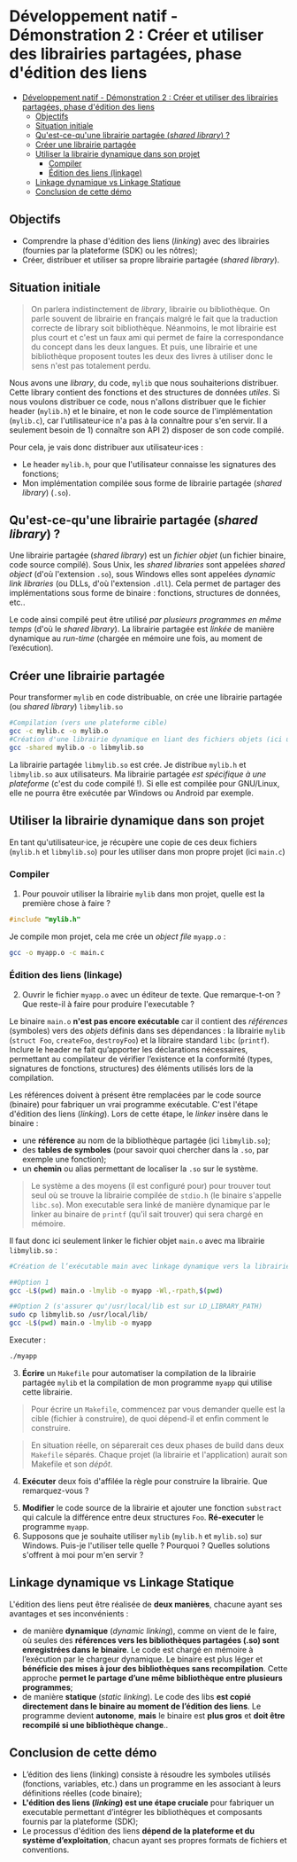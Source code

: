 # Développement natif - Démonstration 2 : Créer et utiliser des librairies partagées, phase d'édition des liens


- [Développement natif - Démonstration 2 : Créer et utiliser des librairies partagées, phase d'édition des liens](#développement-natif---démonstration-2--créer-et-utiliser-des-librairies-partagées-phase-dédition-des-liens)
  - [Objectifs](#objectifs)
  - [Situation initiale](#situation-initiale)
  - [Qu'est-ce-qu'une librairie partagée (*shared library*) ?](#quest-ce-quune-librairie-partagée-shared-library-)
  - [Créer une librairie partagée](#créer-une-librairie-partagée)
  - [Utiliser la librairie dynamique dans son projet](#utiliser-la-librairie-dynamique-dans-son-projet)
    - [Compiler](#compiler)
    - [Édition des liens (linkage)](#édition-des-liens-linkage)
  - [Linkage dynamique vs Linkage Statique](#linkage-dynamique-vs-linkage-statique)
  - [Conclusion de cette démo](#conclusion-de-cette-démo)


## Objectifs

- Comprendre la phase d'édition des liens (*linking*) avec des librairies (fournies par la plateforme (SDK) ou les nôtres);
- Créer, distribuer et utiliser sa propre librairie partagée (*shared library*).

## Situation initiale

> On parlera indistinctement de *library*, librairie ou bibliothèque. On parle souvent de librairie en français malgré le fait que la traduction correcte de library soit bibliothèque. Néanmoins, le mot librairie est plus court et c'est un faux ami qui permet de faire la correspondance du concept dans les deux langues. Et puis, une librairie et une bibliothèque proposent toutes les deux des livres à utiliser donc le sens n'est pas totalement perdu.

Nous avons une *library*, du code, `mylib` que nous souhaiterions distribuer. Cette library contient des fonctions et des structures de données *utiles*. Si nous voulons distribuer ce code, nous n'allons distribuer que le fichier header (`mylib.h`) et le binaire, et non le code source de l'implémentation (`mylib.c`), car l'utilisateur·ice n'a pas à la connaître pour s'en servir. Il a seulement besoin de 1) connaître son API 2) disposer de son code compilé.

Pour cela, je vais donc distribuer aux utilisateur·ices :

- Le header `mylib.h`, pour que l'utilisateur connaisse les signatures des fonctions;
- Mon implémentation compilée sous forme de librairie partagée (*shared library*) (`.so`).

<!-- 
Présenter le projet : mylib.h et mylib.c
Glisser un mot sur l'encapsulation en C (forward declaration)
 -->

## Qu'est-ce-qu'une librairie partagée (*shared library*) ?

Une librairie partagée (*shared library*) est un *fichier objet* (un fichier binaire, code source compilé). Sous Unix, les *shared libraries* sont appelées *shared object* (d'où l'extension `.so`), sous Windows elles sont appelées *dynamic link libraries* (ou DLLs, d'où l'extension `.dll`). Cela permet de partager des implémentations sous forme de binaire : fonctions, structures de données, etc.. 

Le code ainsi compilé peut être utilisé *par plusieurs programmes en même temps* (d'où le *shared library*). La librairie partagée est *linkée* de manière dynamique au *run-time* (chargée en mémoire une fois, au moment de l’exécution).

## Créer une librairie partagée

Pour transformer `mylib` en code distribuable, on crée une librairie partagée (ou *shared library*) `libmylib.so`

~~~bash
#Compilation (vers une plateforme cible)
gcc -c mylib.c -o mylib.o
#Création d'une librairie dynamique en liant des fichiers objets (ici un seul)
gcc -shared mylib.o -o libmylib.so
~~~

<!-- 

gcc -Wall -o nom_du_fichier_objet  -c nom_du_fichier_source_C

gcc invoque différents outils en plus du compilateur : l'assembler (GAS Gnu assembler), le linker (ld), le préprocesseur
gcc avec l'option --verbose
gcc main.c mylib.c --verbose
On peut voir: quel assembleur, ou ils chercher les lib ave "include". /usr/lib/stdio.h. Si on cat/grep stdio.h pour printf on voit sa déclaration 
 -->

La librairie partagée `libmylib.so` est crée. Je distribue `mylib.h` et `libmylib.so` aux utilisateurs. Ma librairie partagée *est spécifique à une plateforme* (c'est du code compilé !). Si elle est compilée pour GNU/Linux, elle ne pourra être exécutée par Windows ou Android par exemple.

## Utiliser la librairie dynamique dans son projet

En tant qu'utilisateur·ice, je récupère une copie de ces deux fichiers (`mylib.h` et `libmylib.so`) pour les utiliser dans mon propre projet (ici `main.c`)

### Compiler

1. Pour pouvoir utiliser la librairie `mylib` dans mon projet, quelle est la première chose à faire ?
   
<!-- Je dois include le header pour dire au compilateur que les appels de fonctions ou structure de données que j'utilise sont définies quelque part et que je respecte leur signature. -->

~~~c
#include "mylib.h"
~~~

Je compile mon projet, cela me crée un *object file* `myapp.o` :

~~~bash
gcc -o myapp.o -c main.c
~~~

### Édition des liens (linkage)


2. Ouvrir le fichier `myapp.o` avec un éditeur de texte. Que remarque-t-on ? Que reste-il à faire pour produire l'executable ?

Le binaire `main.o` **n'est pas encore exécutable** car il contient des *références* (symboles) vers des *objets* définis dans ses dépendances : la librairie `mylib` (`struct Foo`, `createFoo`, `destroyFoo`) et la libraire standard `libc` (`printf`). Inclure le header ne fait qu’apporter les déclarations nécessaires, permettant au compilateur de vérifier l’existence et la conformité (types, signatures de fonctions, structures) des éléments utilisés lors de la compilation.

Les références doivent à présent être remplacées par le code source (binaire) pour fabriquer un vrai programme exécutable. C'est l'étape d'édition des liens (*linking*). Lors de cette étape, le *linker* insère dans le binaire : 

- une **référence** au nom de la bibliothèque partagée (ici `libmylib.so`);
- des **tables de symboles** (pour savoir quoi chercher dans la `.so`, par exemple une fonction);
- un **chemin** ou alias permettant de localiser la `.so` sur le système.


<!-- Si on ouvre le fichier `main.o`, on voit qu'il contient du binaire incompréhensible par l'éditeur de texte. On retrouve les références : `main`, `createFoo`, `printf`, `destroyFoo`. Le linker doit à présent remplacer ces références par le code source. -->

> Le système a des moyens (il est configuré pour) pour trouver tout seul où se trouve la librairie compilée de `stdio.h` (le binaire s'appelle `libc.so`). Mon executable sera linké de manière dynamique par le linker au binaire de `printf` (qu'il sait trouver) qui sera chargé en mémoire.

Il faut donc ici seulement linker le fichier objet `main.o` avec ma librairie `libmylib.so` :

~~~bash
#Création de l’exécutable main avec linkage dynamique vers la librairie. Plusieurs options :

##Option 1
gcc -L$(pwd) main.o -lmylib -o myapp -Wl,-rpath,$(pwd)

##Option 2 (s'assurer qu'/usr/local/lib est sur LD_LIBRARY_PATH)
sudo cp libmylib.so /usr/local/lib/
gcc -L$(pwd) main.o -lmylib -o myapp
~~~

Executer :

~~~bash
./myapp
~~~

<!-- 
Le binaire de la librairie mylib est appelé dynamiqueent au runtime. Il est chargé une fois en mémoire pour tous mes programmes, et seulement les parties utilisées (appelées). Au top !
 -->

<!-- 

export LD_LIBRARY_PATH=$LD_LIBRARY_PATH:/usr/local/lib

-Wl,-rpath,$(pwd) : pour passer des options directement au linker (ld), ici le path de la lib qui sera embed directement dans l'executable, mais c'est pas terrible. On préferera placer la lib dans /usr/lib ou usr/local/lib

On indique au linker le répertoire où trouver la lib avec -L (library path) et le nom de la lib avec -l (nom librairie). 

gcc --help pour voir les options
 -->

3. **Écrire** un `Makefile` pour automatiser la compilation de la librairie partagée `mylib` et la compilation de mon programme `myapp` qui utilise cette librairie.

> Pour écrire un `Makefile`, commencez par vous demander quelle est la cible (fichier à construire), de quoi dépend-il et enfin comment le construire.

> En situation réelle, on séparerait ces deux phases de build dans deux `Makefile` séparés. Chaque projet (la librairie et l'application) aurait son Makefile et son *dépôt*.


4. **Exécuter** deux fois d'affilée la règle pour construire la librairie. Que remarquez-vous ?

<!-- 
Make only rebuilds a target if the target does not exist, or the target is older than one of its dependencies
 -->

5. **Modifier** le code source de la librairie et ajouter une fonction `substract` qui calcule la différence entre deux structures `Foo`. **Ré-executer** le programme `myapp`.
6. Supposons que je souhaite utiliser `mylib` (`mylib.h` et `mylib.so`) sur Windows. Puis-je l'utiliser telle quelle ? Pourquoi ? Quelles solutions s'offrent à moi pour m'en servir ?

<!-- 
Ici je ne pourrai pas distribuer mylib directement à un user windows, car le format .so n'est pas connu de Windows. Il faudrait qu'il la recompile à partir du code source s'il l'a. Sinon je dois donc fournir les binaires pour sa plateforme (mylib.dll)
 -->

## Linkage dynamique vs Linkage Statique

L'édition des liens peut être réalisée de **deux manières**, chacune ayant ses avantages et ses inconvénients :

- de manière **dynamique** (*dynamic linking*), comme on vient de le faire, où seules des **références vers les bibliothèques partagées (.so) sont enregistrées dans le binaire**. Le code est chargé en mémoire à l’exécution par le chargeur dynamique. Le binaire est plus léger et **bénéficie des mises à jour des bibliothèques sans recompilation**. Cette approche **permet le partage d’une même bibliothèque entre plusieurs programmes**;
- de manière **statique** (*static linking*). Le code des libs **est copié directement dans le binaire au moment de l’édition des liens**. Le programme devient **autonome**, **mais** le binaire est **plus gros** et **doit être recompilé si une bibliothèque change**..


## Conclusion de cette démo

- L’édition des liens (linking) consiste à résoudre les symboles utilisés (fonctions, variables, etc.) dans un programme en les associant à leurs définitions réelles (code binaire);
- **L'édition des liens (*linking*) est une étape cruciale** pour fabriquer un executable permettant d’intégrer les bibliothèques et composants fournis par la plateforme (SDK);
- Le processus d'édition des liens **dépend de la plateforme et du système d’exploitation**, chacun ayant ses propres formats de fichiers et conventions.


<!-- 
Différence entre OS API et OS SDK:

- An API is a set of functions, protocols, and tools provided by an operating system to allow developers to interact with the underlying system. 
- SDK is a set of tools, libraries, documentation, and samples provided by the OS vendor to assist developers in creating applications for a particular operating system. 

L'idée c'est que vous comprenez pourquoi un programme prévu pour Linux ne va pas marcher sur Windows ou macOs ou Android. C'est vrai pour tous les os. Car chaque plateforme à son API (ses libraires, son format d'éxecutable, ses fonctions systeme, etc.). Donc lorsque l'on compile un programme pour en faire un binaire, *on vise une plateforme*. La phase de linkage est par exemple une phase qui va être propre à chaque plateforme. Pour cette raison que Linux n'a toujours pas gagné sur Dekstop, car la distribution d'application ( de binaires) sur Linux est en enfer : chaque distribution a ses libs dans une certaine version et ses propres paths (important pour le linkage). Distribuer sur Linux c'est plutot distribuer pour fedoravX.Y, debianX.Y, etc. un bordel ! D'ou les initiatives comme AppImage, Flatpak ou snap qui sont des conteneurs d'apps linux (bin+deps+path) pour regler le pb. Sinon il ya  la compilation statique mais ca scale mal (binaire embarque ses deps, taille binaire enorme, si modif d'une lib il faut tout recompiler !!)
Voilà, l'idée que vous devez retenir c'est que derrière chaque executable (binaire), il y a énormément de choses spécifique à chaque plateforme.
 -->

<!--

Notes

The process of linking, which involves combining object files and libraries to create an executable program or shared library, is handled differently by different operating systems.

-- Shared library

In C, a shared library is a compiled binary file that contains code and data that can be used by multiple programs at the same time. It provides a way to share functions, variables, and other resources among different programs.

Shared libraries are also known as dynamic link libraries (DLLs) on Windows or shared objects (SO) on Unix/Linux systems.

Here are some key points about shared libraries:

Code Reusability: Shared libraries enable code reusability by allowing multiple programs to use the same set of functions and resources. This reduces duplication and makes maintenance easier.

Dynamic Linking: Unlike static libraries that are linked directly into the executable at compile-time, shared libraries are linked dynamically at runtime. This means that the library code is loaded into memory only when needed, reducing the size of the executable.

Efficiency: Shared libraries are loaded into memory once and can be shared by multiple processes simultaneously. This saves memory compared to having multiple copies of the same library code in each executable.

Versioning: Shared libraries support versioning, allowing developers to update the library without breaking compatibility with existing programs. Different versions of the library can coexist on the system, and programs can specify which version they require.

To use a shared library in your C program, you typically need to include its header file that defines the functions and data structures provided by the library. Then, during compilation, you need to link your program against the shared library using the appropriate linker flags.

At runtime, the operating system loader is responsible for locating and loading the shared library into the memory space of the program. Your program can then access the library's functions and resources through function pointers or by linking them directly.


-- Static library

In C, a static library is a collection of object code that is linked directly into an executable at compile-time. It contains pre-compiled functions, variables, and other resources that can be used by a program.

Here are some key points about static libraries:

- Linking at Compile-Time: Unlike shared libraries, which are linked dynamically at runtime, static libraries are linked directly into the executable during the compilation process. This means that all the necessary library code becomes part of the final executable, resulting in a standalone binary.

- Independence: When using a static library, the executable becomes self-contained and does not rely on external library files. This makes it easier to distribute and deploy the program because all the required code is bundled within the executable itself.

- Efficiency: Since the library code is included directly in the executable, there is no need for the overhead of loading and resolving symbols at runtime. This can result in slightly faster execution times compared to using shared libraries.

To use a static library in your C program, you typically need to include its header file(s) that define the functions and data structures provided by the library. During compilation, you need to specify the linker flags to indicate the path to the static library file and link it against your program.

Static libraries have the advantage of simplicity and portability since they do not require the presence of external dependencies at runtime. However, they may result in larger file sizes and lack the flexibility of shared libraries when it comes to updating and versioning.

-- ABI (Application Binary Interface)

L’ABI est la 'compilation' des conventions d’interface binaire : comment passer les arguments, comment retourner les valeurs, comment sont alignées les structures, etc.

Tant que le programme et la librairie partagée respectent la même ABI, le linker dynamique peut connecter les appels aux fonctions sans recompilation et sans risque de crash dû à des incompatibilités binaires.

Si l’ABI change (par exemple, ajout d’un champ dans une struct ou modification de la convention d’appel), un binaire existant peut casser même si le .so est présent.

Linus insiste sur le principe : “don’t break user space !!!!”. En pratique, cela signifie : ne jamais modifier l’ABI d’un composant déjà utilisé par des programmes existants. Une librairie partagée ou le kernel doivent rester compatibles binaires avec tous les programmes compilés précédemment, sinon ces programmes plantent au runtime. C’est pour ça que les évolutions doivent :

- Ajouter des fonctions sans changer celles existantes,
- Ajouter des champs à la fin des structures ou via des mécanismes de versioning,
- Utiliser des flags ou structures d’extension plutôt que de modifier les conventions d’appel.

 -->
